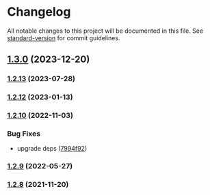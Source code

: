 # Changelog

All notable changes to this project will be documented in this file. See [standard-version](https://github.com/conventional-changelog/standard-version) for commit guidelines.

## [1.3.0](https://github.com/thinkkoa/koatty_static/compare/v1.2.12...v1.3.0) (2023-12-20)

### [1.2.13](https://github.com/thinkkoa/koatty_static/compare/v1.2.12...v1.2.13) (2023-07-28)

### [1.2.12](https://github.com/thinkkoa/koatty_static/compare/v1.2.10...v1.2.12) (2023-01-13)

### [1.2.10](https://github.com/thinkkoa/koatty_static/compare/v1.2.9...v1.2.10) (2022-11-03)


### Bug Fixes

* upgrade deps ([7994f92](https://github.com/thinkkoa/koatty_static/commit/7994f921637280a61addfdb056d49b681a5a5149))

### [1.2.9](https://github.com/thinkkoa/koatty_static/compare/v1.2.8...v1.2.9) (2022-05-27)

### [1.2.8](https://github.com/thinkkoa/koatty_static/compare/v1.2.6...v1.2.8) (2021-11-20)
